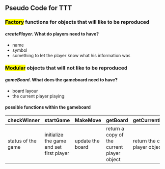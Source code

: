 ## Pseudo Code for TTT

### <mark>Factory</mark> functions for objects that will like to be reproduced 

#### *createPlayer*. What do players need to have?
* name 
* symbol
* something to let the player know what his information was

### <mark>Modular</mark> objects that will **not** like to be reproduced 

#### *gameBoard*. What does the gameboard need to have?
* board layour 
* the current player playing

#### possible functions within the gameboard

| checkWinner | startGame | MakeMove |   getBoard    | getCurrentPlayer|
| -------- | -------- | -------- |-------- |-------- |
| status of the game     | initialize the game and set first player     | update the board|return a copy of the current player object | return the current player object



